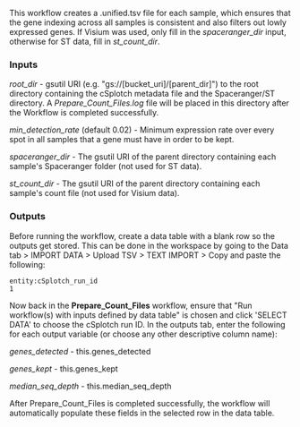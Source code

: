 
This workflow creates a .unified.tsv file for each sample, which ensures that the gene indexing across all samples is consistent and also filters out lowly expressed genes. If Visium was used, only fill in the _spaceranger_dir_ input, otherwise for ST data, fill in _st_count_dir_.

### Inputs
_root_dir_ - gsutil URI (e.g. "gs://[bucket_uri]/[parent_dir]") to the root directory containing the cSplotch metadata file and the Spaceranger/ST directory. A _Prepare_Count_Files.log_ file will be placed in this directory after the Workflow is completed successfully. 

_min_detection_rate_ (default 0.02) - Minimum expression rate over every spot in all samples that a gene must have in order to be kept.

_spaceranger_dir_ - The gsutil URI of the parent directory containing each sample's Spaceranger folder (not used for ST data).

_st_count_dir_ - The gsutil URI of the parent directory containing each sample's count file (not used for Visium data).


### Outputs
Before running the workflow, create a data table with a blank row so the outputs get stored. This can be done in the workspace by going to the Data tab > IMPORT DATA > Upload TSV > TEXT IMPORT > Copy and paste the following:
```
entity:cSplotch_run_id
1
```
Now back in the **Prepare_Count_Files** workflow, ensure that "Run workflow(s) with inputs defined by data table" is chosen and click 'SELECT DATA' to choose the cSplotch run ID. In the outputs tab, enter the following for each output variable (or choose any other descriptive column name):

_genes_detected_ - this.genes_detected

_genes_kept_ - this.genes_kept

_median_seq_depth_ - this.median_seq_depth

After Prepare_Count_Files is completed successfully, the workflow will automatically populate these fields  in the selected row in the data table.

